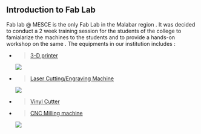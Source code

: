 ## Introduction to Fab Lab
Fab lab @ MESCE is the only Fab Lab in the Malabar region . It was decided to conduct a 2 week training session for the students of the college to famialarize the machines to the students and to provide a hands-on workshop on the same . The equipments in our institution includes :
   * > [3-D printer](https://en.wikipedia.org/wiki/3D_printing)<br/>
       <img src="http://jitheeshk.github.io/mescefablab.github.io/852236424_74353[1].jpg">
   * > [Laser Cutting/Engraving Machine](https://en.wikipedia.org/wiki/Laser_engraving)
       <img src="http://jitheeshk.github.io/mescefablab.github.io/852240798_74849[1].jpg">
   * > [Vinyl Cutter](https://en.wikipedia.org/wiki/Vinyl_cutter)<br/>
   * > [CNC Milling machine](https://en.wikipedia.org/wiki/Milling_(machining))
       <img src="http://jitheeshk.github.io/mescefablab.github.io/852238882_74044[1].jpg">
